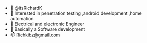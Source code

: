 - 👋  @itsRichardK
- 👀 Interested in penetration testing ,android development ,home automation
- 🌱 Electrical and electronic Engineer
- 💞️ Basically a Software development
- 📫  Richkibz@gmail.com

<!---
Justhasla/Justhasla is a ✨ special ✨ repository because its `README.md` (this file) appears on your GitHub profile.
You can click the Preview link to take a look at your changes.
--->
